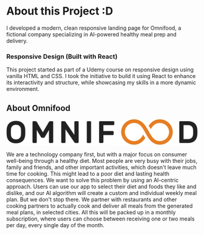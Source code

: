 # About this Project :D

I developed a modern, clean responsive landing page for Omnifood, a fictional company specializing in AI-powered healthy meal prep and delivery.

### Responsive Design (Built with React)

This project started as part of a Udemy course on responsive design using vanilla HTML and CSS. I took the initiative to build it using React to enhance its interactivity and structure, while showcasing my skills in a more dynamic environment.

## About Omnifood

![Omnifood logo](/src/assets/img/omnifood-logo.png)

We are a technology company first, but with a major focus on consumer well-being through a healthy diet. Most people are very busy with their jobs, family and friends, and other important activities, which doesn't leave much time for cooking. This might lead to a poor diet and lasting health consequences. We want to solve this problem by using an AI-centric approach. Users can use our app to select their diet and foods they like and dislike, and our AI algorithm will create a custom and individual weekly meal plan. But we don't stop there. We partner with restaurants and other cooking partners to actually cook and deliver all meals from the generated meal plans, in selected cities. All this will be packed up in a monthly subscription, where users can choose between receiving one or two meals per day, every single day of the month.
